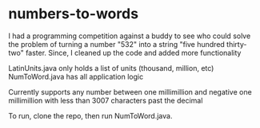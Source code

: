 # numbers-to-words

I had a programming competition against a buddy to see who could solve the problem
of turning a number "532" into a string "five hundred thirty-two" faster. Since, 
I cleaned up the code and added more functionality

LatinUnits.java only holds a list of units (thousand, million, etc)
NumToWord.java has all application logic

Currently supports any number between one millimillion and
negative one millimillion with less than 3007 characters past the decimal

To run, clone the repo, then run NumToWord.java.
